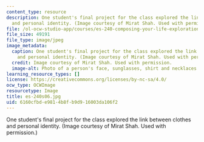 ```yaml
---
content_type: resource
description: One student's final project for the class explored the link between clothes
  and personal identity. (Image courtesy of Mirat Shah. Used with permission.)
file: /ol-ocw-studio-app/courses/es-240-composing-your-life-exploration-of-self-through-visual-arts-and-writing-spring-2006/6160cfbde9814b8fb9d916003da106f2_es-240s06.jpg
file_size: 49191
file_type: image/jpeg
image_metadata:
  caption: One student's final project for the class explored the link between clothes
    and personal identity. (Image courtesy of Mirat Shah. Used with permission.)
  credit: Image courtesy of Mirat Shah. Used with permission.
  image-alt: Photo of a person's face, sunglasses, shirt and necklaces.
learning_resource_types: []
license: https://creativecommons.org/licenses/by-nc-sa/4.0/
ocw_type: OCWImage
resourcetype: Image
title: es-240s06.jpg
uid: 6160cfbd-e981-4b8f-b9d9-16003da106f2
---
```

One student's final project for the class explored the link between clothes and personal identity. (Image courtesy of Mirat Shah. Used with permission.)
